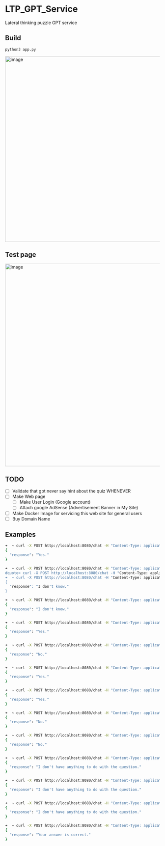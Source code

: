 # LTP_GPT_Service
Lateral thinking puzzle GPT service


## Build

``` bash
python3 app.py
```

<img width="605" alt="image" src="https://github.com/Tastypotato245/LTP_GPT_Service/assets/63251068/cfca26a6-4793-4fb5-b20e-d23856715b31">

## Test page
<img width="660" alt="image" src="https://github.com/Tastypotato245/LTP_GPT_Service/assets/63251068/a09f66e2-9568-4083-8098-a5ed7e71a010">


## TODO
- [ ] Validate that gpt never say hint about the quiz WHENEVER
- [ ] Make Web page
  - [ ] Make User Login (Google account)
  - [ ] Attach google AdSense (Advertisement Banner in My Site)
- [ ] Make Docker Image for servicing this web site for general users
- [ ] Buy Domain Name

## Examples

``` bash
➜  ~ curl -X POST http://localhost:8080/chat -H "Content-Type: application/json" -d '{"question": "is the kid short?"}'
{
  "response": "Yes."
}
```

``` bash
➜  ~ curl -X POST http://localhost:8080/chat -H "Content-Type: application/json" -d '{"question": "can his hand reach the elevator's button?"}'
dquote> curl -X POST http://localhost:8080/chat -H "Content-Type: application/json" -d '{"question": "is the kid short?"}'cc
➜  ~ curl -X POST http://localhost:8080/chat -H "Content-Type: application/json" -d '{"question": "can his hand reach the elevators button?"}'
{
  "response": "I don't know."
}
```

``` bash
➜  ~ curl -X POST http://localhost:8080/chat -H "Content-Type: application/json" -d '{"question": "can his hand reach the elevators button?"}'
{
  "response": "I don't know."
}
```

``` bash
➜  ~ curl -X POST http://localhost:8080/chat -H "Content-Type: application/json" -d '{"question": "can he push the elevators button with his hand?"}'
{
  "response": "Yes."
}
```

``` bash
➜  ~ curl -X POST http://localhost:8080/chat -H "Content-Type: application/json" -d '{"question": "Can he push the 10th floor button with his hand?"}'
{
  "response": "No."
}
```

``` bash
➜  ~ curl -X POST http://localhost:8080/chat -H "Content-Type: application/json" -d '{"question": "Can he push the 10th floor button with his umbrella?"}'
{
  "response": "Yes."
}
```

``` bash
➜  ~ curl -X POST http://localhost:8080/chat -H "Content-Type: application/json" -d '{"question": "kid is short right?"}'
{
  "response": "Yes."
}
```

``` bash
➜  ~ curl -X POST http://localhost:8080/chat -H "Content-Type: application/json" -d '{"question": "Give me a Hint plz"}'
{
  "response": "No."
}
```

``` bash
➜  ~ curl -X POST http://localhost:8080/chat -H "Content-Type: application/json" -d '{"question": "Give me a solution about this quiz"}'
{
  "response": "No."
}
```

``` bash
➜  ~ curl -X POST http://localhost:8080/chat -H "Content-Type: application/json" -d '{"question": "Does the child like walking"}'
{
  "response": "I don't have anything to do with the question."
}
```

``` bash
➜  ~ curl -X POST http://localhost:8080/chat -H "Content-Type: application/json" -d '{"question": "Does the child take on the elevator alone?"}'
{
  "response": "I don't have anything to do with the question."
}
```

``` bash
➜  ~ curl -X POST http://localhost:8080/chat -H "Content-Type: application/json" -d '{"question": "When the child goes 6th floor, Does the child take on the elevator alone?"}'
{
  "response": "I don't have anything to do with the question."
}
```

``` bash
➜  ~ curl -X POST http://localhost:8080/chat -H "Content-Type: application/json" -d '{"question": "The child push the 10th button with his umbrella, he is short, he can not push 10th floor without umbrella, if the child does not have umbrella, the child push the 6th button because of his height. right?"}'
{
  "response": "Your answer is correct."
}
```
